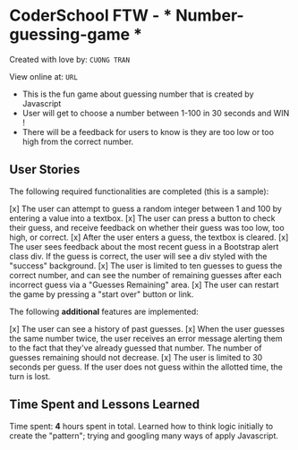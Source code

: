 # CoderSchool FTW - * Number-guessing-game *

Created with love by: `CUONG TRAN`
  
View online at: `URL`
  
* This is the fun game about guessing number that is created by Javascript
* User will get to choose a number between 1-100 in 30 seconds and WIN !
* There will be a feedback for users to know is they are too low or too high from the correct number.

## User Stories

The following required functionalities are completed (this is a sample):

[x] The user can attempt to guess a random integer between 1 and 100 by entering a value into a textbox.
[x] The user can press a button to check their guess, and receive feedback on whether their guess was too low, too high, or correct.
[x] After the user enters a guess, the textbox is cleared.
[x] The user sees feedback about the most recent guess in a Bootstrap alert class div. If the guess is correct, the user will see a div styled with the "success" background.
[x] The user is limited to ten guesses to guess the correct number, and can see the number of remaining guesses after each incorrect guess via a "Guesses Remaining" area.
[x] The user can restart the game by pressing a "start over" button or link.

The following **additional** features are implemented:

[x] The user can see a history of past guesses.
[x] When the user guesses the same number twice, the user receives an error message alerting them to the fact that they've already guessed that number. The number of guesses remaining should not decrease.
[x] The user is limited to 30 seconds per guess. If the user does not guess within the allotted time, the turn is lost.

## Time Spent and Lessons Learned

Time spent: **4** hours spent in total.
Learned how to think logic initially to create the "pattern"; trying and googling many ways of apply Javascript.